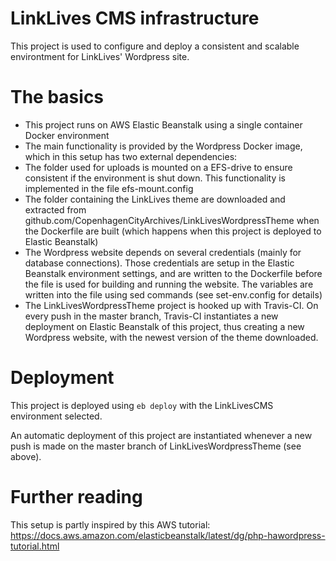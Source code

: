 
# LinkLives CMS infrastructure
This project is used to configure and deploy a consistent and scalable environtment for LinkLives' Wordpress site.

# The basics
* This project runs on AWS Elastic Beanstalk using a single container Docker environment
* The main functionality is provided by the Wordpress Docker image, which in this setup has two external dependencies:
* The folder used for uploads is mounted on a EFS-drive to ensure consistent if the environment is shut down. This functionality is implemented in the file efs-mount.config
* The folder containing the LinkLives theme are downloaded and extracted from github.com/CopenhagenCityArchives/LinkLivesWordpressTheme when the Dockerfile are built (which happens when this project is deployed to Elastic Beanstalk)
* The Wordpress website depends on several credentials (mainly for database connections). Those credentials are setup in the Elastic Beanstalk environment settings, and are written to the Dockerfile before the file is used for building and running the website. The variables are written into the file using sed commands (see set-env.config for details) 
* The LinkLivesWordpressTheme project is hooked up with Travis-CI. On every push in the master branch, Travis-CI instantiates a new deployment on Elastic Beanstalk of this project, thus creating a new Wordpress website, with the newest version of the theme downloaded.

# Deployment
This project is deployed using ``eb deploy`` with the LinkLivesCMS environment selected.

An automatic deployment of this project are instantiated whenever a new push is made on the master branch of LinkLivesWordpressTheme (see above).

# Further reading
This setup is partly inspired by this AWS tutorial: https://docs.aws.amazon.com/elasticbeanstalk/latest/dg/php-hawordpress-tutorial.html